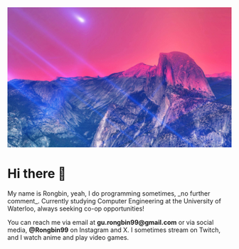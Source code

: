 <img src="Wallpaper2.jpg">
<h1>Hi there 👋</h1>
My name is Rongbin, yeah, I do programming sometimes, _no further comment_. 
Currently studying Computer Engineering at the University of Waterloo, always seeking co-op opportunities!

You can reach me via email at __gu.rongbin99@gmail.com__ or via social media, __@Rongbin99__ on Instagram and X. I sometimes stream on Twitch, and I watch anime and play video games.
